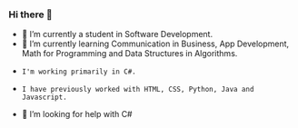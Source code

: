 ### Hi there 👋


- 🔭 I’m currently a student in Software Development.
- 🌱 I’m currently learning Communication in Business, App Development, Math for Programming and Data Structures in Algorithms.
-     I'm working primarily in C#.
-     I have previously worked with HTML, CSS, Python, Java and Javascript.
- 🤔 I’m looking for help with C#

